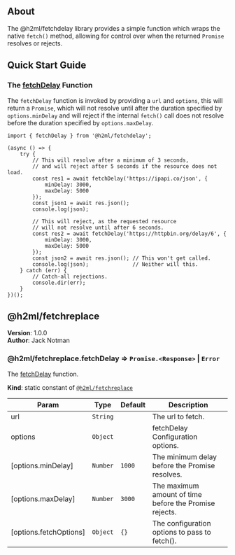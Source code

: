 ## About

The @h2ml/fetchdelay library provides a simple function which wraps the native <code>fetch()</code> method, allowing for control over when the returned <code>Promise</code> resolves or rejects. 

## Quick Start Guide

### The [fetchDelay](#module_@h2ml/fetchreplace.fetchDelay) Function

The <code>fetchDelay</code> function is invoked by providing a <code>url</code> and <code>options</code>, this will return a <code>Promise</code>, which will not resolve until after the duration specified by <code>options.minDelay</code> and will reject if the internal <code>fetch()</code> call does not resolve before the duration specified by <code>options.maxDelay</code>.

```
import { fetchDelay } from '@h2ml/fetchdelay';

(async () => {
	try {
		// This will resolve after a minimum of 3 seconds, 
		// and will reject after 5 seconds if the resource does not load.
		const res1 = await fetchDelay('https://ipapi.co/json', {
			minDelay: 3000,
			maxDelay: 5000
		});
		const json1 = await res.json();
		console.log(json);

		// This will reject, as the requested resource 
		// will not resolve until after 6 seconds.
		const res2 = await fetchDelay('https://httpbin.org/delay/6', {
			minDelay: 3000,
			maxDelay: 5000
		});
		const json2 = await res.json(); // This won't get called.
		console.log(json);              // Neither will this.
	} catch (err) {
		// Catch-all rejections.
		console.dir(err);
	}
})();
```

<a name="module_@h2ml/fetchreplace"></a>

## @h2ml/fetchreplace
**Version**: 1.0.0  
**Author**: Jack Notman  
<a name="module_@h2ml/fetchreplace.fetchDelay"></a>

### @h2ml/fetchreplace.fetchDelay ⇒ <code>Promise.&lt;Response&gt;</code> \| <code>Error</code>
The [fetchDelay](fetchDelay) function.

**Kind**: static constant of [<code>@h2ml/fetchreplace</code>](#module_@h2ml/fetchreplace)  

| Param | Type | Default | Description |
| --- | --- | --- | --- |
| url | <code>String</code> |  | The url to fetch. |
| options | <code>Object</code> |  | fetchDelay Configuration options. |
| [options.minDelay] | <code>Number</code> | <code>1000</code> | The minimum delay before the Promise resolves. |
| [options.maxDelay] | <code>Number</code> | <code>3000</code> | The maximum amount of time before the Promise rejects. |
| [options.fetchOptions] | <code>Object</code> | <code>{}</code> | The configuration options to pass to fetch(). |
